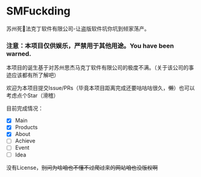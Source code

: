 # SMFuckding

苏州死🐴法克丁软件有限公司-让盗版软件坑你坑到倾家荡产。

### **注意：本项目仅供娱乐，严禁用于其他用途。You have been warned.**

本项目的诞生基于对苏州思杰马克丁软件有限公司的极度不满。（关于该公司的事迹应该都有所了解吧）

欢迎为本项目提交Issue/PRs（毕竟本项目距离完成还要咕咕咕很久，~~懒~~）也可以考虑点个Star（滑稽）

目前完成情况：
- [x] Main
- [x] Products
- [x] About
- [ ] Achieve
- [ ] Event
- [ ] Idea

没有License，~~别问为啥咱也不懂不过爬过来的网站咱也没版权啊~~
